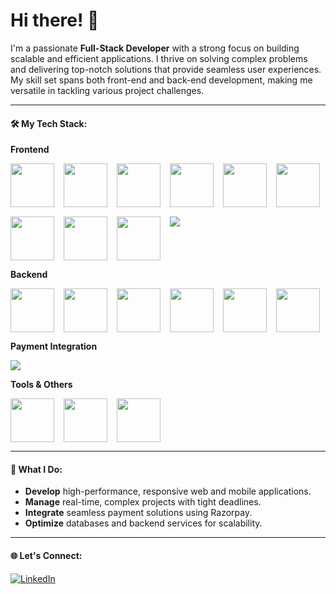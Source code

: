# Hi there! 👋

I'm a passionate **Full-Stack Developer** with a strong focus on building scalable and efficient applications. I thrive on solving complex problems and delivering top-notch solutions that provide seamless user experiences. My skill set spans both front-end and back-end development, making me versatile in tackling various project challenges.

---

#### 🛠️ My Tech Stack:

**Frontend**  
<div style="display: flex; flex-wrap: wrap; gap: 15px;">
  <img width="70px" height="70px" src="https://cdn.jsdelivr.net/gh/devicons/devicon@latest/icons/html5/html5-original.svg" />
  <img width="70px" height="70px" src="https://cdn.jsdelivr.net/gh/devicons/devicon@latest/icons/css3/css3-original.svg" />
  <img width="70px" height="70px" src="https://cdn.jsdelivr.net/gh/devicons/devicon@latest/icons/javascript/javascript-original.svg" />
  <img width="70px" height="70px" src="https://cdn.jsdelivr.net/gh/devicons/devicon@latest/icons/react/react-original.svg"/>
    <img width="70px" height="70px" src="https://res.cloudinary.com/dabocsuq6/image/upload/v1723629067/react-query-icon_tct4sr.png"/>
    <img width="70px" height="70px" src="https://cdn.jsdelivr.net/gh/devicons/devicon@latest/icons/tailwindcss/tailwindcss-original.svg" />
    <img width="70px" height="70px" src="https://cdn.jsdelivr.net/gh/devicons/devicon@latest/icons/redux/redux-original.svg" />
  <img width="70px" height="70px" src="https://cdn.jsdelivr.net/gh/devicons/devicon@latest/icons/typescript/typescript-original.svg" />
  <img width="70px" height="70px" src="https://cdn.jsdelivr.net/gh/devicons/devicon@latest/icons/nextjs/nextjs-original.svg" />
  <img src="https://img.shields.io/badge/React_Native-61DAFB?style=for-the-badge&logo=react&logoColor=black"/>
</div>

**Backend**  
<div style="display: flex; flex-wrap: wrap; gap: 15px;">
  <img width="70px" height="70px" src="https://cdn.jsdelivr.net/gh/devicons/devicon@latest/icons/nodejs/nodejs-original.svg" />
  <img width="70px" height="70px" src="https://cdn.jsdelivr.net/gh/devicons/devicon@latest/icons/express/express-original.svg" />
  <img width="70px" height="70px" src="https://cdn.jsdelivr.net/gh/devicons/devicon@latest/icons/go/go-original.svg" />
  <img width="70px" height="70px" src="https://cdn.jsdelivr.net/gh/devicons/devicon@latest/icons/mongodb/mongodb-original.svg" />
  <img width="70px" height="70px" src="https://cdn.jsdelivr.net/gh/devicons/devicon@latest/icons/prisma/prisma-original.svg" />
  <img width="70px" height="70px" src="https://cdn.jsdelivr.net/gh/devicons/devicon@latest/icons/socketio/socketio-original-wordmark.svg" />
</div>

**Payment Integration**  
<div style="display: flex; flex-wrap: wrap; gap: 15px;">
  <img src="https://img.shields.io/badge/Razorpay-02042B?style=for-the-badge&logo=razorpay&logoColor=white"/>
</div>

**Tools & Others**  
<div style="display: flex; flex-wrap: wrap; gap: 15px;">
  <img width="70px" height="70px" src="https://cdn.jsdelivr.net/gh/devicons/devicon@latest/icons/git/git-original.svg"  />
  <img width="70px" height="70px" src="https://cdn.jsdelivr.net/gh/devicons/devicon@latest/icons/postman/postman-original.svg"  />
  <img width="70px" height="70px" src="https://cdn.jsdelivr.net/gh/devicons/devicon@latest/icons/vscode/vscode-original.svg"/>
</div>

---

#### 🚀 What I Do:
- **Develop** high-performance, responsive web and mobile applications.
- **Manage** real-time, complex projects with tight deadlines.
- **Integrate** seamless payment solutions using Razorpay.
- **Optimize** databases and backend services for scalability.

---

#### 🌐 Let's Connect:
[![LinkedIn](https://img.shields.io/badge/LinkedIn-0A66C2?style=for-the-badge&logo=linkedin&logoColor=white)](https://www.linkedin.com/in/shaik-rahuman-76a0941b9/)
